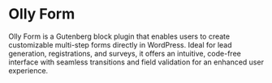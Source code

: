 # Olly Form
Olly Form is a Gutenberg block plugin that enables users to create customizable multi-step forms directly in WordPress. Ideal for lead generation, registrations, and surveys, it offers an intuitive, code-free interface with seamless transitions and field validation for an enhanced user experience.

